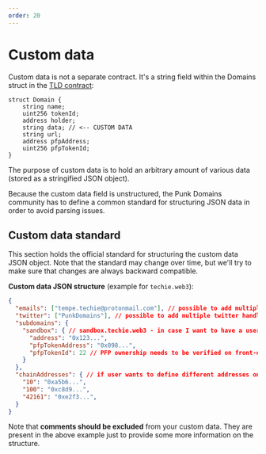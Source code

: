 ```yaml
---
order: 20
---
```


# Custom data

Custom data is not a separate contract. It's a string field within the Domains struct in the [TLD contract](/contracts/tld-contract.md):

```solidity
struct Domain {
	string name;
	uint256 tokenId;
	address holder;
	string data; // <-- CUSTOM DATA
	string url;
	address pfpAddress;
	uint256 pfpTokenId;
}
```

The purpose of custom data is to hold an arbitrary amount of various data (stored as a stringified JSON object).

Because the custom data field is unstructured, the Punk Domains community has to define a common standard for structuring JSON data in order to avoid parsing issues.

## Custom data standard

This section holds the official standard for structuring the custom data JSON object. Note that the standard may change over time, but we'll try to make sure that changes are always backward compatible.

**Custom data JSON structure** (example for `techie.web3`):

```json
{
  "emails": ["tempe.techie@protonmail.com"], // possible to add multiple emails
  "twitter": ["PunkDomains"], // possible to add multiple twitter handles
  "subdomains": {
    "sandbox": { // sandbox.techie.web3 - in case I want to have a username with different data (like PFP) in the Sandbox metaverse
      "address": "0x123...",
      "pfpTokenAddress": "0x098...",
      "pfpTokenId": 22 // PFP ownership needs to be verified on front-end
    }
  },
  "chainAddresses": { // if user wants to define different addresses on different chains (only one address per chain)
    "10": "0xa5b6...",
    "100": "0xc8d9...",
    "42161": "0xe2f3...",
  }
}
```

Note that **comments should be excluded** from your custom data. They are present in the above example just to provide some more information on the structure.